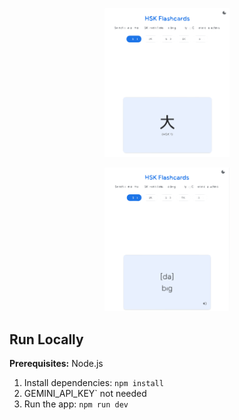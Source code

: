 <p align="center">
  <img
    src="fc1.svg"
    alt="Front of flashcard"
    width="200"
  />
</p>
<p align="center">
  <img
    src="fc2.svg"
    alt="Back of flashcard"   
    width="200"
  />
</p>

## Run Locally

**Prerequisites:**  Node.js


1. Install dependencies:
   `npm install`
2.  GEMINI_API_KEY` not needed
3. Run the app:
   `npm run dev`
